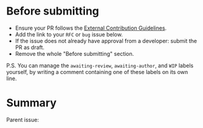 # Before submitting

* Ensure your PR follows the [External Contribution Guidelines](https://github.com/leanprover/lean4/blob/master/CONTRIBUTING.md).
* Add the link to your `RFC` or `bug` issue below.
* If the issue does not already have approval from a developer: submit the PR as draft.
* Remove the whole "Before submitting" section.

P.S. You can manage the `awaiting-review`, `awaiting-author`, and `WIP` labels yourself, by writing a comment containing one of these labels on its own line.

# Summary

Parent issue:
